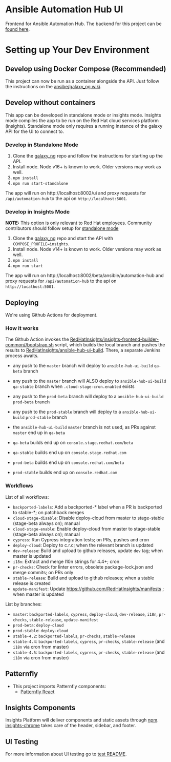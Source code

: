 # Ansible Automation Hub UI

Frontend for Ansible Automation Hub. The backend for this project can be [found here](https://github.com/ansible/galaxy_ng/).

# Setting up Your Dev Environment

## Develop using Docker Compose (Recommended)

This project can now be run as a container alongside the API. Just follow the instructions on the [ansibe/galaxy_ng wiki](https://github.com/ansible/galaxy_ng/wiki/Development-Setup).

## Develop without containers

This app can be developed in standalone mode or insights mode. Insights mode compiles the app to be run on the Red Hat cloud services platform (insights). Standalone mode only requires a running instance of the galaxy API for the UI to connect to.

### Develop in Standalone Mode

1. Clone the [galaxy_ng](https://github.com/ansible/galaxy_ng) repo and follow the instructions for starting up the API.
2. Install node. Node v16+ is known to work. Older versions may work as well.
3. `npm install`
4. `npm run start-standalone`

The app will run on http://localhost:8002/ui and proxy requests for `/api/automation-hub` to the api on `http://localhost:5001`.

### Develop in Insights Mode

**NOTE:** This option is only relevant to Red Hat employees. Community contributors should follow setup for [standalone mode](#develop-in-standalone-mode)

1. Clone the [galaxy_ng](https://github.com/ansible/galaxy_ng) repo and start the API with `COMPOSE_PROFILE=insights`.
2. Install node. Node v14+ is known to work. Older versions may work as well.
3. `npm install`
4. `npm run start`

The app will run on http://localhost:8002/beta/ansible/automation-hub and proxy requests for `/api/automation-hub` to the api on `http://localhost:5001`.

## Deploying

We're using Github Actions for deployment.

### How it works

The Github Action invokes the [RedHatInsights/insights-frontend-builder-common//bootstrap.sh](https://raw.githubusercontent.com/RedHatInsights/insights-frontend-builder-common/master/src/bootstrap.sh) script, which builds the local branch and pushes the results to [RedHatInsights/ansible-hub-ui-build](https://github.com/RedHatInsights/ansible-hub-ui-build/branches). There, a separate Jenkins process awaits.

- any push to the `master` branch will deploy to `ansible-hub-ui-build` `qa-beta` branch
- any push to the `master` branch will ALSO deploy to `ansible-hub-ui-build` `qa-stable` branch when `.cloud-stage-cron.enabled` exists
- any push to the `prod-beta` branch will deploy to a `ansible-hub-ui-build` `prod-beta` branch
- any push to the `prod-stable` branch will deploy to a `ansible-hub-ui-build` `prod-stable` branch
- the `ansible-hub-ui-build` `master` branch is not used, as PRs against `master` end up in `qa-beta`

- `qa-beta` builds end up on `console.stage.redhat.com/beta`
- `qa-stable` builds end up on `console.stage.redhat.com`
- `prod-beta` builds end up on `console.redhat.com/beta`
- `prod-stable` builds end up on `console.redhat.com`

### Workflows

List of all workflows:

- `backported-labels`: Add a backported-* label when a PR is backported to stable-*; on patchback merges
- `cloud-stage-disable`: Disable deploy-cloud from master to stage-stable (stage-beta always on); manual
- `cloud-stage-enable`: Enable deploy-cloud from master to stage-stable (stage-beta always on); manual
- `cypress`: Run Cypress integration tests; on PRs, pushes and cron
- `deploy-cloud`: Deploy to c.r.c; when the relevant branch is updated
- `dev-release`: Build and upload to github releases, update `dev` tag; when master is updated
- `i18n`: Extract and merge l10n strings for 4.4+; cron
- `pr-checks`: Check for linter errors, obsolete package-lock.json and merge commits; on PRs only
- `stable-release`: Build and upload to github releases; when a stable release is created
- `update-manifest`: Update https://github.com/RedHatInsights/manifests ; when master is updated

List by branches:

- `master`: `backported-labels`, `cypress`, `deploy-cloud`, `dev-release`, `i18n`, `pr-checks`, `stable-release`, `update-manifest`
- `prod-beta`: `deploy-cloud`
- `prod-stable`: `deploy-cloud`
- `stable-4.2`: `backported-labels`, `pr-checks`, `stable-release`
- `stable-4.4`: `backported-labels`, `cypress`, `pr-checks`, `stable-release` (and `i18n` via cron from master)
- `stable-4.5`: `backported-labels`, `cypress`, `pr-checks`, `stable-release` (and `i18n` via cron from master)

## Patternfly

- This project imports Patternfly components:
  - [Patternfly React](https://github.com/patternfly/patternfly-react)

## Insights Components

Insights Platform will deliver components and static assets through [npm](https://www.npmjs.com/package/@red-hat-insights/insights-frontend-components). [insights-chrome](https://github.com/RedHatInsights/insights-chrome) takes care of the header, sidebar, and footer.

## UI Testing

For more information about UI testing go to [test README](https://github.com/ansible/ansible-hub-ui/tree/master/test/README.md).
